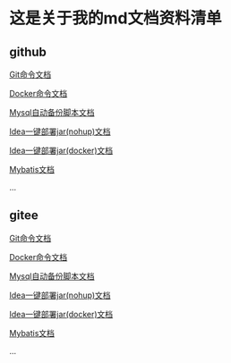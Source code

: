 # 这是关于我的md文档资料清单

## github

[Git命令文档](https://github.com/iSteinsGate/note/blob/master/git.md)

[Docker命令文档](https://github.com/iSteinsGate/note/blob/master/docker.md)

[Mysql自动备份脚本文档](https://github.com/iSteinsGate/note/blob/master/shell/mysql-backup.md)

[Idea一键部署jar(nohup)文档](https://github.com/iSteinsGate/note/blob/master/shell/idea-deploy-jar-nohup.md)

[Idea一键部署jar(docker)文档](https://github.com/iSteinsGate/note/blob/master/shell/idea-deploy-jar-docker.md)

[Mybatis文档](https://github.com/iSteinsGate/note/blob/master/mybatis.md)

...

## gitee

[Git命令文档](https://gitee.com/tsinghui365/note/blob/master/git.md)

[Docker命令文档](https://github.com/iSteinsGate/note/blob/master/docker.md)

[Mysql自动备份脚本文档](https://gitee.com/tsinghui365/note/blob/master/shell/mysql-backup.md)

[Idea一键部署jar(nohup)文档](https://gitee.com/tsinghui365/note/blob/master/shell/idea-deploy-jar-nohup.md)

[Idea一键部署jar(docker)文档](https://gitee.com/tsinghui365/note/blob/master/shell/idea-deploy-jar-docker.md)

[Mybatis文档](https://gitee.com/tsinghui365/note/blob/master/mybatis.md)

...